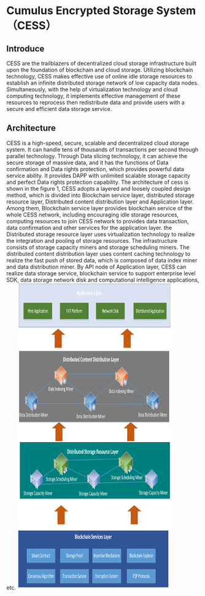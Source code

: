 # Cumulus Encrypted Storage System（CESS）
## Introduce
CESS are the trailblazers of decentralized cloud storage infrastructure built upon the foundation of blockchain and cloud storage. Utilizing blockchain technology, CESS makes effective use of online idle storage resources to establish an infinite distributed storage network of low capacity data nodes. Simultaneously, with the help of virtualization technology and cloud computing technology, it implements effective management of these resources to reprocess then redistribute data and provide users with a secure and efficient data storage service. 

## Architecture 
CESS is a high-speed, secure, scalable and decentralized cloud storage system. It can handle tens of thousands of transactions per second through parallel technology. Through Data slicing technology, it can achieve the secure storage of massive data, and it has the functions of Data confirmation and Data rights protection, which provides powerful data service ability. It provides DAPP with unlimited scalable storage capacity and perfect Data rights protection capability.
The architecture of cess is shown in the figure 1, CESS adopts a layered and loosely coupled design method, which is divided into Blockchain service layer, distributed storage resource layer, Distributed content distribution layer and Application layer. Among them, Blockchain service layer provides blockchain service of the whole CESS network, including encouraging idle storage resources, computing resources to join CESS network to provides data transaction, data confirmation and other services for the application layer. the Distributed storage resource layer uses virtualization technology to realize the integration and pooling of storage resources. The infrastructure consists of storage capacity miners and storage scheduling miners. The distributed content distribution layer uses content caching technology to realize the fast push of stored data, which is composed of data index miner and data distribution miner. By API node of Application layer, CESS can realize data storage service, blockchain service to support enterprise level SDK, data storage network disk and computational intelligence applications, etc.
<img src="https://raw.githubusercontent.com/swowk/picsforcess/main/img5.png" width="400" height="800">


